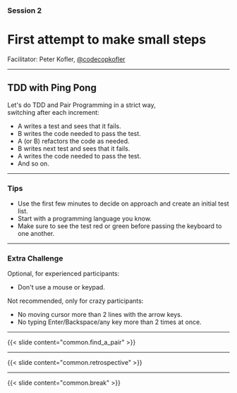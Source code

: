 ### Session 2

# First attempt to make small steps

Facilitator: Peter Kofler, [@codecopkofler](https://twitter.com/codecopkofler)

---

## TDD with Ping Pong

Let's do TDD and Pair Programming in a strict way,<br>
switching after each increment:

* A writes a test and sees that it fails.
* B writes the code needed to pass the test.
* A (or B) refactors the code as needed.
* B writes next test and sees that it fails.
* A writes the code needed to pass the test.
* And so on.

---

### Tips

* Use the first few minutes to decide on approach and create an initial test list.
* Start with a programming language you know.
* Make sure to see the test red or green before passing the keyboard to one another.

---

### Extra Challenge 

Optional, for experienced participants:

* Don't use a mouse or keypad.

Not recommended, only for crazy participants:

* No moving cursor more than 2 lines with the arrow keys.
* No typing Enter/Backspace/any key more than 2 times at once.

---

{{< slide content="common.find_a_pair" >}}

---

{{< slide content="common.retrospective" >}}

---

{{< slide content="common.break" >}}
